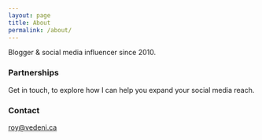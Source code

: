 ```yaml
---
layout: page
title: About
permalink: /about/
---
```


Blogger & social media influencer since 2010.

### Partnerships

Get in touch, to explore how I can help you expand your social media reach.

### Contact

roy@vedeni.ca
